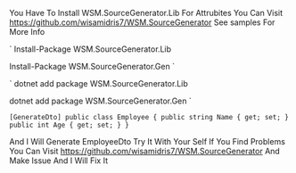 You Have To Install WSM.SourceGenerator.Lib For Attrubites
You Can Visit https://github.com/wisamidris7/WSM.SourceGenerator
See samples For More Info


`
Install-Package WSM.SourceGenerator.Lib

Install-Package WSM.SourceGenerator.Gen
`


`
dotnet add package WSM.SourceGenerator.Lib

dotnet add package WSM.SourceGenerator.Gen
`


`
[GenerateDto]
public class Employee
{
     public string Name { get; set; }
     public int Age { get; set; }
}
`


And I Will Generate EmployeeDto Try It With Your Self
If You Find Problems You Can Visit https://github.com/wisamidris7/WSM.SourceGenerator
And Make Issue And I Will Fix It
